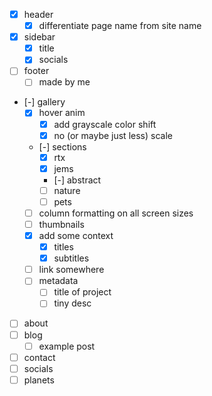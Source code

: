 * [x] header
    * [x] differentiate page name from site name
* [x] sidebar
    * [x] title
    * [x] socials
* [ ] footer
    * [ ] made by me
* [-] gallery
    * [x] hover anim
        * [x] add grayscale color shift
        * [x] no (or maybe just less) scale
    * [-] sections
        * [x] rtx
        * [x] jems
        * [-] abstract
        * [ ] nature
        * [ ] pets
    * [ ] column formatting on all screen sizes
    * [ ] thumbnails
    * [x] add some context
        * [x] titles
        * [x] subtitles
    * [ ] link somewhere
    * [ ] metadata
        * [ ] title of project
        * [ ] tiny desc
* [ ] about
* [ ] blog
    * [ ] example post
* [ ] contact
* [ ] socials
* [ ] planets
